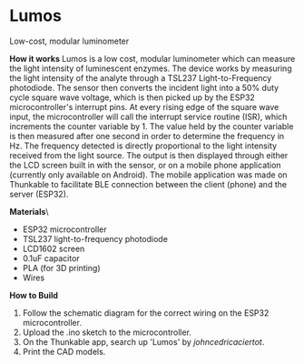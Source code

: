 # Lumos
Low-cost, modular luminometer 

**How it works**
Lumos is a low cost, modular luminometer which can measure the light intensity of luminescent enzymes. The device works by 
measuring the light intensity of the analyte through a TSL237 Light-to-Frequency photodiode. The sensor then converts the
incident light into a 50% duty cycle square wave voltage, which is then picked up by the ESP32 microcontroller's interrupt pins. 
At every rising edge of the square wave input, the microcontroller will call the interrupt service routine (ISR), which increments
the counter variable by 1. The value held by the counter variable is then measured after one second in order to determine the 
frequency in Hz. The frequency detected is directly proportional to the light intensity received from the light source. The output
is then displayed through either the LCD screen built in with the sensor, or on a mobile phone application (currently only available
on Android). The mobile application was made on Thunkable to facilitate BLE connection between the client (phone) and the server (ESP32).

**Materials**\
* ESP32 microcontroller
* TSL237 light-to-frequency photodiode
* LCD1602 screen 
* 0.1uF capacitor
* PLA (for 3D printing)
* Wires

**How to Build**
1. Follow the schematic diagram for the correct wiring on the ESP32 microcontroller. 
2. Upload the .ino sketch to the microcontroller. 
3. On the Thunkable app, search up 'Lumos' by *johncedricaciertot*.
4. Print the CAD models.
